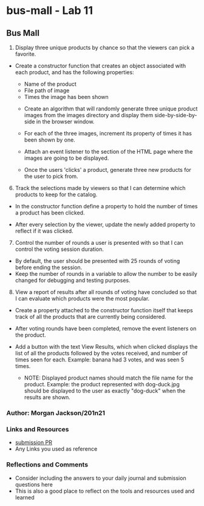# bus-mall - Lab 11

## Bus Mall

1. Display three unique products by chance so that the viewers can pick a favorite.

* Create a constructor function that creates an object associated with each product, and has the following properties:

  - Name of the product
  - File path of image
  - Times the image has been shown

  * Create an algorithm that will randomly generate three unique product images from the images directory and display them side-by-side-by-side in the browser window.

  * For each of the three images, increment its property of times it has been shown by one.

  * Attach an event listener to the section of the HTML page where the images are going to be displayed.

  * Once the users 'clicks' a product, generate three new products for the user to pick from.

6. Track the selections made by viewers so that I can determine which products to keep for the catalog.

  - In the constructor function define a property to hold the number of times a product has been clicked.

  - After every selection by the viewer, update the newly added property to reflect if it was clicked.

7. Control the number of rounds a user is presented with so that I can control the voting session duration.

  - By default, the user should be presented with 25 rounds of voting before ending the session.
  - Keep the number of rounds in a variable to allow the number to be easily changed for debugging and testing purposes.

8. View a report of results after all rounds of voting have concluded so that I can evaluate which products were the most popular.

  - Create a property attached to the constructor function itself that keeps track of all the products that are currently being considered.

  - After voting rounds have been completed, remove the event listeners on the product.

  - Add a button with the text View Results, which when clicked displays the list of all the products followed by the votes received, and number of times seen for each. Example: banana had 3 votes, and was seen 5 times.

    - NOTE: Displayed product names should match the file name for the product. Example: the product represented with dog-duck.jpg should be displayed to the user as exactly "dog-duck" when the results are shown.

### Author: Morgan Jackson/201n21

### Links and Resources

- [submission PR](http://xyz.com)
- Any Links you used as reference

### Reflections and Comments

- Consider including the answers to your daily journal and submission questions here
- This is also a good place to reflect on the tools and resources used and learned
